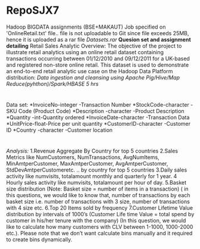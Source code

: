 # RepoSJX7
Hadoop BIGDATA assignments (BSE+MAKAUT)
Job specified on 'OnlineRetail.txt' file.. file is not uploadable to Git since file exceeds 25MB, hence it is uploaded as a rar file *Datasets.rar*
**Quesion set and assignment detailing**
Retail Sales Analytic
Overview:
  The objective of the project to illustrate retail analytics using an online retail dataset containing transactions occurring between 01/12/2010 and 09/12/2011 for a UK-based and registered non-store online retail. This dataset is used to demonstrate an end-to-end retail analytic use case on the Hadoop Data Platform distribution: 
*Data ingestion and cleansing using Apache Pig/Hive/Map Reduce(pyhthon)/Spark/HBASE*
  *5 hrs*
#
Data set:
  *InvoiceNo-integer -Transaction Number 
  *StockCode-character -SKU Code (Product Code)
  *Description -character -Product Description
  *Quantity -int-Quantity ordered
  *InvoiceDate-character -Transaction Data
  *UnitPrice-float-Price per unit quantity
  *CustomerID-character -Customer ID
  *Country -character -Customer location
#
*Analysis:*
1.Revenue Aggregate By Country for top 5 countries
2.Sales Metrics like NumCustomers, NumTransactions, AvgNumItems, MinAmtperCustomer, MaxAmtperCustomer, AvgAmtperCustomer, StdDevAmtperCustomeretc. .. by country for top 5 countries
3.Daily sales activity like numvisits, totalamount monthly and quarterly for 1 year.
4 Hourly sales activity like numvisits, totalamount per hour of day.
5.Basket size distribution (Note: Basket size = number of items in a transaction) ( in this questions, we would like to know that, number of transactions by each basket size i.e. number of transactions with 3 size, number of transactions with 4 size etc.
6.Top 20 Items sold by frequency
7.Customer Lifetime Value distribution by intervals of 1000’s (Customer Life time Value = total spend by customer in his/her tenure with the company) (In this question, we would like to calculate how many customers with CLV between 1-1000, 1000-2000 etc.). Please note that we don’t want calculate bins manually and it required to create bins dynamically.
